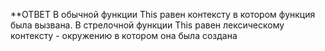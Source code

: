 **ОТВЕТ
	В обычной функции This равен контексту в котором функция была вызвана.
	В стрелочной функции This равен лексическому контексту - окружению в котором она была создана

